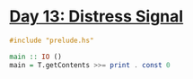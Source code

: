 # [Day 13: Distress Signal](https://adventofcode.com/2022/day/13)

```haskell
#include "prelude.hs"

main :: IO ()
main = T.getContents >>= print . const 0

